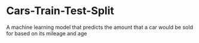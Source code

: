 # Cars-Train-Test-Split
A machine learning model that predicts the amount that a car would be sold for based on its mileage and age
